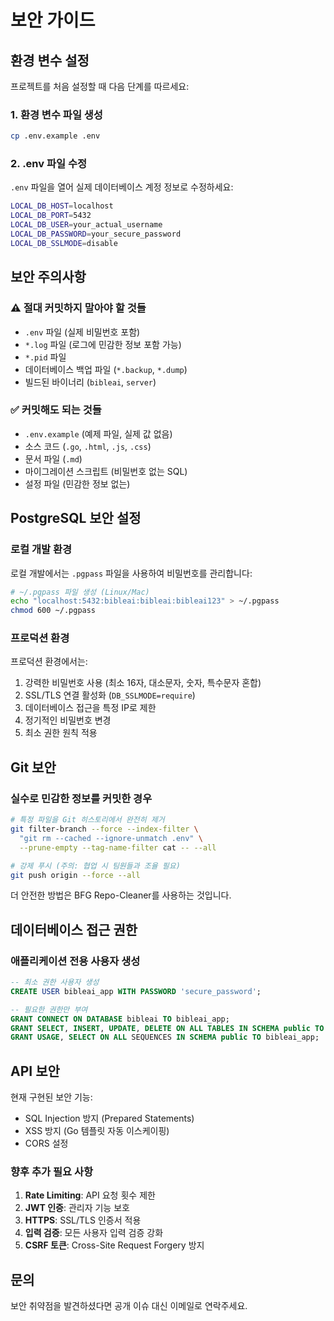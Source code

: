 # 보안 가이드

## 환경 변수 설정

프로젝트를 처음 설정할 때 다음 단계를 따르세요:

### 1. 환경 변수 파일 생성

```bash
cp .env.example .env
```

### 2. .env 파일 수정

`.env` 파일을 열어 실제 데이터베이스 계정 정보로 수정하세요:

```bash
LOCAL_DB_HOST=localhost
LOCAL_DB_PORT=5432
LOCAL_DB_USER=your_actual_username
LOCAL_DB_PASSWORD=your_secure_password
LOCAL_DB_SSLMODE=disable
```

## 보안 주의사항

### ⚠️ 절대 커밋하지 말아야 할 것들

- `.env` 파일 (실제 비밀번호 포함)
- `*.log` 파일 (로그에 민감한 정보 포함 가능)
- `*.pid` 파일
- 데이터베이스 백업 파일 (`*.backup`, `*.dump`)
- 빌드된 바이너리 (`bibleai`, `server`)

### ✅ 커밋해도 되는 것들

- `.env.example` (예제 파일, 실제 값 없음)
- 소스 코드 (`.go`, `.html`, `.js`, `.css`)
- 문서 파일 (`.md`)
- 마이그레이션 스크립트 (비밀번호 없는 SQL)
- 설정 파일 (민감한 정보 없는)

## PostgreSQL 보안 설정

### 로컬 개발 환경

로컬 개발에서는 `.pgpass` 파일을 사용하여 비밀번호를 관리합니다:

```bash
# ~/.pgpass 파일 생성 (Linux/Mac)
echo "localhost:5432:bibleai:bibleai:bibleai123" > ~/.pgpass
chmod 600 ~/.pgpass
```

### 프로덕션 환경

프로덕션 환경에서는:
1. 강력한 비밀번호 사용 (최소 16자, 대소문자, 숫자, 특수문자 혼합)
2. SSL/TLS 연결 활성화 (`DB_SSLMODE=require`)
3. 데이터베이스 접근을 특정 IP로 제한
4. 정기적인 비밀번호 변경
5. 최소 권한 원칙 적용

## Git 보안

### 실수로 민감한 정보를 커밋한 경우

```bash
# 특정 파일을 Git 히스토리에서 완전히 제거
git filter-branch --force --index-filter \
  "git rm --cached --ignore-unmatch .env" \
  --prune-empty --tag-name-filter cat -- --all

# 강제 푸시 (주의: 협업 시 팀원들과 조율 필요)
git push origin --force --all
```

더 안전한 방법은 BFG Repo-Cleaner를 사용하는 것입니다.

## 데이터베이스 접근 권한

### 애플리케이션 전용 사용자 생성

```sql
-- 최소 권한 사용자 생성
CREATE USER bibleai_app WITH PASSWORD 'secure_password';

-- 필요한 권한만 부여
GRANT CONNECT ON DATABASE bibleai TO bibleai_app;
GRANT SELECT, INSERT, UPDATE, DELETE ON ALL TABLES IN SCHEMA public TO bibleai_app;
GRANT USAGE, SELECT ON ALL SEQUENCES IN SCHEMA public TO bibleai_app;
```

## API 보안

현재 구현된 보안 기능:
- SQL Injection 방지 (Prepared Statements)
- XSS 방지 (Go 템플릿 자동 이스케이핑)
- CORS 설정

### 향후 추가 필요 사항

1. **Rate Limiting**: API 요청 횟수 제한
2. **JWT 인증**: 관리자 기능 보호
3. **HTTPS**: SSL/TLS 인증서 적용
4. **입력 검증**: 모든 사용자 입력 검증 강화
5. **CSRF 토큰**: Cross-Site Request Forgery 방지

## 문의

보안 취약점을 발견하셨다면 공개 이슈 대신 이메일로 연락주세요.